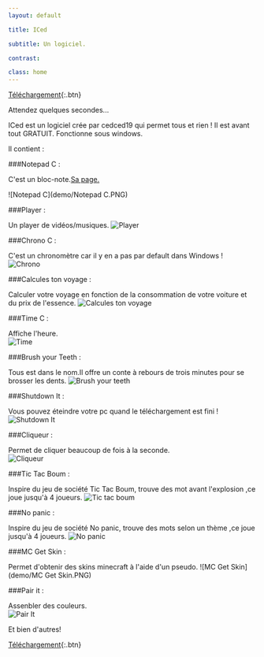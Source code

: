 ```yaml
---
layout: default

title: ICed

subtitle: Un logiciel.

contrast:

class: home
---
```


[Téléchargement](https://raw.githubusercontent.com/cedced19/iced/master/setup/iced-setup.exe){:.btn}

Attendez quelques secondes...



ICed est un logiciel crée par cedced19 qui permet tous et rien !
Il est avant tout GRATUIT.
Fonctionne sous windows.

Il contient :

###Notepad C :

C'est un bloc-note.[Sa page.](http://cedced19.github.io/notepad/)

![Notepad C](demo/Notepad C.PNG)

###Player :

Un player de vidéos/musiques.
![Player](demo/Player.png)

###Chrono C :

C'est un chronomètre car il y en a pas par default dans Windows !  
![Chrono](demo/Chrono.png)

###Calcules ton voyage :

Calculer votre voyage en fonction de la consommation de votre voiture et du prix de l'essence.
![Calcules ton voyage](demo/calcule.png)

###Time C :

Affiche l'heure.  
![Time](demo/Time.png)


###Brush your Teeth :

Tous est dans le nom.Il offre un conte à rebours de trois minutes pour se brosser les dents.
![Brush your teeth](demo/Brushyourteeth.png)

###Shutdown It :

Vous pouvez éteindre votre pc quand le téléchargement est fini !
![Shutdown It](demo/Shutdownit.png)

###Cliqueur :

Permet de cliquer beaucoup de fois à la seconde.  
![Cliqueur](demo/Clic.png)

###Tic Tac Boum :

Inspire du jeu de société Tic Tac Boum, trouve des mot avant l'explosion ,ce joue jusqu'à 4 joueurs.
![Tic tac boum](demo/Tictacboum.png)

###No panic :

Inspire du jeu de société No panic, trouve des mots selon un thème ,ce joue jusqu'à 4 joueurs.
![No panic](demo/Nopanic.png)

###MC Get Skin :

Permet d'obtenir des skins minecraft à l'aide d'un pseudo.
![MC Get Skin](demo/MC Get Skin.PNG)

###Pair it :  

Assenbler des couleurs.  
![Pair It](demo/Pairit.png)

Et bien d'autres!


[Téléchargement](https://raw.githubusercontent.com/cedced19/iced/master/setup/iced-setup.exe){:.btn}

